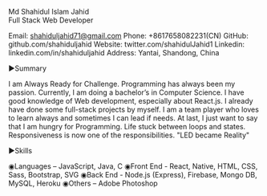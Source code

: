 Md Shahidul Islam Jahid  
Full Stack Web Developer 

Email: shahiduljahid71@gmail.com
Phone: +8617658082231(CN)
GitHub: github.com/shahiduljahid
Website: twitter.com/shahidulJahid1
Linkedin: linkedin.com/in/shahiduljahid
Address: Yantai, Shandong, China



▶Summary

I am Always Ready for Challenge. Programming has always been my passion. Currently, I am doing a bachelor’s in Computer Science.
I have good knowledge of Web development, especially about React.js. I already have done some full-stack projects by myself.
I am a team player who loves to learn always and sometimes I can lead if needs. At last, I just want to say that I am hungry for Programming. 
Life stuck between loops and states. Responsiveness is now one of the responsibilities. "LED became Reality"

▶Skills

◉Languages – JavaScript, Java, C
◉Front End - React, Native, HTML, CSS, Sass, Bootstrap, SVG
◉Back End - Node.js (Express), Firebase, Mongo DB, MySQL, Heroku
◉Others – Adobe Photoshop

